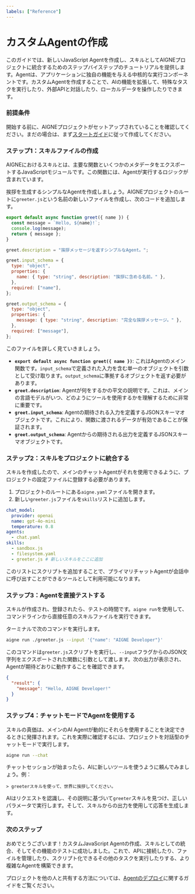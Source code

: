 ```yaml
---
labels: ["Reference"]
---
```


# カスタムAgentの作成

このガイドでは、新しいJavaScript Agentを作成し、スキルとしてAIGNEプロジェクトに統合するためのステップバイステップのチュートリアルを提供します。Agentは、アプリケーションに独自の機能を与える中核的な実行コンポーネントです。カスタムAgentを作成することで、AIの機能を拡張して、特殊なタスクを実行したり、外部APIと対話したり、ローカルデータを操作したりできます。

### 前提条件

開始する前に、AIGNEプロジェクトがセットアップされていることを確認してください。まだの場合は、まず[スタートガイド](./getting-started.md)に従って作成してください。

### ステップ1：スキルファイルの作成

AIGNEにおけるスキルとは、主要な関数といくつかのメタデータをエクスポートするJavaScriptモジュールです。この関数には、Agentが実行するロジックが含まれています。

挨拶を生成するシンプルなAgentを作成しましょう。AIGNEプロジェクトのルートに`greeter.js`という名前の新しいファイルを作成し、次のコードを追加します。

```javascript greeter.js icon=logos:javascript
export default async function greet({ name }) {
  const message = `Hello, ${name}!`;
  console.log(message);
  return { message };
}

greet.description = "挨拶メッセージを返すシンプルなAgent。";

greet.input_schema = {
  type: "object",
  properties: {
    name: { type: "string", description: "挨拶に含める名前。" },
  },
  required: ["name"],
};

greet.output_schema = {
  type: "object",
  properties: {
    message: { type: "string", description: "完全な挨拶メッセージ。" },
  },
  required: ["message"],
};
```

このファイルを詳しく見ていきましょう。

- **`export default async function greet({ name })`**: これはAgentのメイン関数です。`input_schema`で定義された入力を含む単一のオブジェクトを引数として受け取ります。`output_schema`に準拠するオブジェクトを返す必要があります。
- **`greet.description`**: Agentが何をするかの平文の説明です。これは、メインの言語モデルがいつ、どのようにツールを使用するかを理解するために非常に重要です。
- **`greet.input_schema`**: Agentの期待される入力を定義するJSONスキーマオブジェクトです。これにより、関数に渡されるデータが有効であることが保証されます。
- **`greet.output_schema`**: Agentからの期待される出力を定義するJSONスキーマオブジェクトです。

### ステップ2：スキルをプロジェクトに統合する

スキルを作成したので、メインのチャットAgentがそれを使用できるように、プロジェクトの設定ファイルに登録する必要があります。

1.  プロジェクトのルートにある`aigne.yaml`ファイルを開きます。
2.  新しい`greeter.js`ファイルを`skills`リストに追加します。

```yaml aigne.yaml icon=mdi:file-cog-outline
chat_model:
  provider: openai
  name: gpt-4o-mini
  temperature: 0.8
agents:
  - chat.yaml
skills:
  - sandbox.js
  - filesystem.yaml
  - greeter.js # 新しいスキルをここに追加
```

このリストにスクリプトを追加することで、プライマリチャットAgentが会話中に呼び出すことができるツールとして利用可能になります。

### ステップ3：Agentを直接テストする

スキルが作成され、登録されたら、テストの時間です。`aigne run`を使用して、コマンドラインから直接任意のスキルファイルを実行できます。

ターミナルで次のコマンドを実行します。

```bash icon=mdi:console
aigne run ./greeter.js --input '{"name": "AIGNE Developer"}'
```

このコマンドは`greeter.js`スクリプトを実行し、`--input`フラグからのJSON文字列をエクスポートされた関数に引数として渡します。次の出力が表示され、Agentが期待どおりに動作することを確認できます。

```json icon=mdi:code-json
{
  "result": {
    "message": "Hello, AIGNE Developer!"
  }
}
```

### ステップ4：チャットモードでAgentを使用する

スキルの真価は、メインのAI Agentが動的にそれらを使用することを決定できるときに発揮されます。これを実際に確認するには、プロジェクトを対話型のチャットモードで実行します。

```bash icon=mdi:console
aigne run --chat
```

チャットセッションが始まったら、AIに新しいツールを使うように頼んでみましょう。例：

```
> greeterスキルを使って、世界に挨拶してください。
```

AIはリクエストを認識し、その説明に基づいて`greeter`スキルを見つけ、正しいパラメータで実行します。そして、スキルからの出力を使用して応答を生成します。

### 次のステップ

おめでとうございます！カスタムJavaScript Agentの作成、スキルとしての統合、そしてその機能のテストに成功しました。これで、APIに接続したり、ファイルを管理したり、スクリプト化できるその他のタスクを実行したりする、より複雑なAgentを構築できます。

プロジェクトを他の人と共有する方法については、[Agentのデプロイ](./guides-deploying-agents.md)に関するガイドをご覧ください。